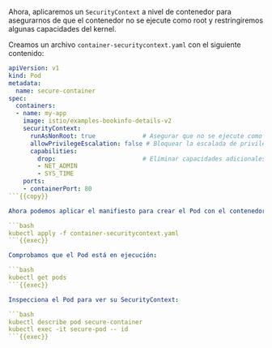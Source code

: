 Ahora, aplicaremos un `SecurityContext` a nivel de contenedor para asegurarnos de que el contenedor no se ejecute como root y restringiremos algunas capacidades del kernel.

Creamos un archivo `container-securitycontext.yaml` con el siguiente contenido:

```yaml
apiVersion: v1
kind: Pod
metadata:
  name: secure-container
spec:
  containers:
  - name: my-app
    image: istio/examples-bookinfo-details-v2
    securityContext:
      runAsNonRoot: true             # Asegurar que no se ejecute como root
      allowPrivilegeEscalation: false # Bloquear la escalada de privilegios
      capabilities:
        drop:                        # Eliminar capacidades adicionales
        - NET_ADMIN
        - SYS_TIME
    ports:
    - containerPort: 80
```{{copy}}

Ahora podemos aplicar el manifiesto para crear el Pod con el contenedor con su SecurityContext:

```bash
kubectl apply -f container-securitycontext.yaml
```{{exec}}

Comprobamos que el Pod está en ejecución: 

```bash
kubectl get pods
```{{exec}}

Inspecciona el Pod para ver su SecurityContext:

```bash
kubectl describe pod secure-container
kubectl exec -it secure-pod -- id
```{{exec}}